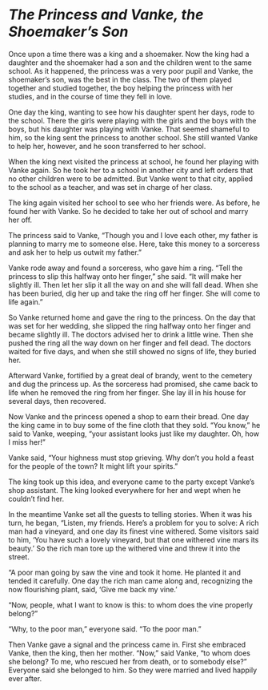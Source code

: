 # ***The Princess and Vanke, the Shoemaker’s Son***



Once upon a time there was a king and a shoemaker. Now the king had a daughter and the shoemaker had a son and the children went to the same school. As it happened, the princess was a very poor pupil and Vanke, the shoemaker’s son, was the best in the class. The two of them played together and studied together, the boy helping the princess with her studies, and in the course of time they fell in love.

One day the king, wanting to see how his daughter spent her days, rode to the school. There the girls were playing with the girls and the boys with the boys, but his daughter was playing with Vanke. That seemed shameful to him, so the king sent the princess to another school. She still wanted Vanke to help her, however, and he soon transferred to her school.

When the king next visited the princess at school, he found her playing with Vanke again. So he took her to a school in another city and left orders that no other children were to be admitted. But Vanke went to that city, applied to the school as a teacher, and was set in charge of her class.

The king again visited her school to see who her friends were. As before, he found her with Vanke. So he decided to take her out of school and marry her off.

The princess said to Vanke, “Though you and I love each other, my father is planning to marry me to someone else. Here, take this money to a sorceress and ask her to help us outwit my father.”

Vanke rode away and found a sorceress, who gave him a ring. “Tell the princess to slip this halfway onto her finger,” she said. “It will make her slightly ill. Then let her slip it all the way on and she will fall dead. When she has been buried, dig her up and take the ring off her finger. She will come to life again.”

So Vanke returned home and gave the ring to the princess. On the day that was set for her wedding, she slipped the ring halfway onto her finger and became slightly ill. The doctors advised her to drink a little wine. Then she pushed the ring all the way down on her finger and fell dead. The doctors waited for five days, and when she still showed no signs of life, they buried her.

Afterward Vanke, fortified by a great deal of brandy, went to the cemetery and dug the princess up. As the sorceress had promised, she came back to life when he removed the ring from her finger. She lay ill in his house for several days, then recovered.

Now Vanke and the princess opened a shop to earn their bread. One day the king came in to buy some of the fine cloth that they sold. “You know,” he said to Vanke, weeping, “your assistant looks just like my daughter. Oh, how I miss her!”

Vanke said, “Your highness must stop grieving. Why don’t you hold a feast for the people of the town? It might lift your spirits.”

The king took up this idea, and everyone came to the party except Vanke’s shop assistant. The king looked everywhere for her and wept when he couldn’t find her.

In the meantime Vanke set all the guests to telling stories. When it was his turn, he began, “Listen, my friends. Here’s a problem for you to solve: A rich man had a vineyard, and one day its finest vine withered. Some visitors said to him, ‘You have such a lovely vineyard, but that one withered vine mars its beauty.’ So the rich man tore up the withered vine and threw it into the street.

“A poor man going by saw the vine and took it home. He planted it and tended it carefully. One day the rich man came along and, recognizing the now flourishing plant, said, ‘Give me back my vine.’

“Now, people, what I want to know is this: to whom does the vine properly belong?”

“Why, to the poor man,” everyone said. “To the poor man.”

Then Vanke gave a signal and the princess came in. First she embraced Vanke, then the king, then her mother. “Now,” said Vanke, “to whom does she belong? To me, who rescued her from death, or to somebody else?” Everyone said she belonged to him. So they were married and lived happily ever after.